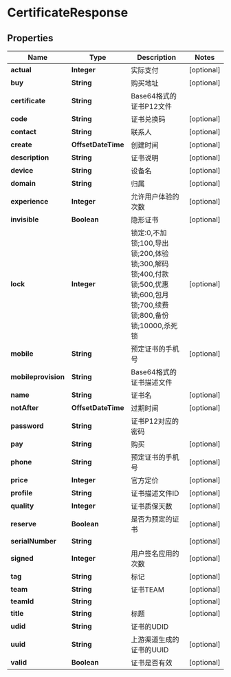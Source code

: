 

# CertificateResponse

## Properties

Name | Type | Description | Notes
------------ | ------------- | ------------- | -------------
**actual** | **Integer** | 实际支付 |  [optional]
**buy** | **String** | 购买地址 |  [optional]
**certificate** | **String** | Base64格式的证书P12文件 | 
**code** | **String** | 证书兑换码 |  [optional]
**contact** | **String** | 联系人 |  [optional]
**create** | **OffsetDateTime** | 创建时间 |  [optional]
**description** | **String** | 证书说明 |  [optional]
**device** | **String** | 设备名 |  [optional]
**domain** | **String** | 归属 |  [optional]
**experience** | **Integer** | 允许用户体验的次数 |  [optional]
**invisible** | **Boolean** | 隐形证书 |  [optional]
**lock** | **Integer** | 锁定:0,不加锁;100,导出锁;200,体验锁;300,解码锁;400,付款锁;500,优惠锁;600,包月锁;700,续费锁;800,备份锁;10000,杀死锁 |  [optional]
**mobile** | **String** | 预定证书的手机号 |  [optional]
**mobileprovision** | **String** | Base64格式的证书描述文件 | 
**name** | **String** | 证书名 |  [optional]
**notAfter** | **OffsetDateTime** | 过期时间 |  [optional]
**password** | **String** | 证书P12对应的密码 | 
**pay** | **String** | 购买 |  [optional]
**phone** | **String** | 预定证书的手机号 |  [optional]
**price** | **Integer** | 官方定价 |  [optional]
**profile** | **String** | 证书描述文件ID |  [optional]
**quality** | **Integer** | 证书质保天数 |  [optional]
**reserve** | **Boolean** | 是否为预定的证书 |  [optional]
**serialNumber** | **String** |  |  [optional]
**signed** | **Integer** | 用户签名应用的次数 |  [optional]
**tag** | **String** | 标记 |  [optional]
**team** | **String** | 证书TEAM |  [optional]
**teamId** | **String** |  |  [optional]
**title** | **String** | 标题 |  [optional]
**udid** | **String** | 证书的UDID | 
**uuid** | **String** | 上游渠道生成的证书的UUID |  [optional]
**valid** | **Boolean** | 证书是否有效 |  [optional]



